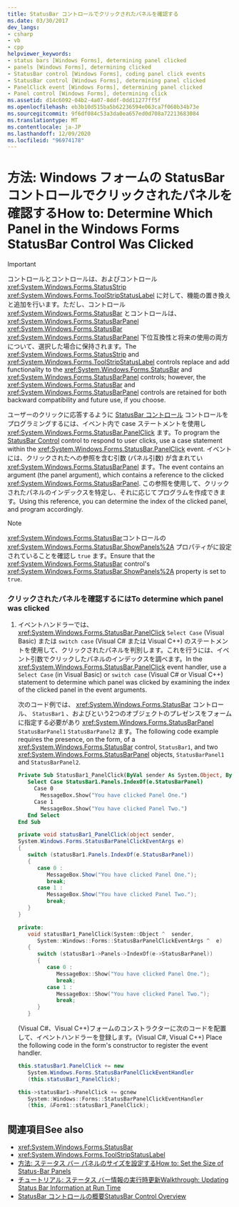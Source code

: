 ```yaml
---
title: StatusBar コントロールでクリックされたパネルを確認する
ms.date: 03/30/2017
dev_langs:
- csharp
- vb
- cpp
helpviewer_keywords:
- status bars [Windows Forms], determining panel clicked
- panels [Windows Forms], determining clicked
- StatusBar control [Windows Forms], coding panel click events
- StatusBar control [Windows Forms], determining panel clicked
- PanelClick event [Windows Forms], determining panel clicked
- Panel control [Windows Forms], determining click
ms.assetid: d14c6092-04b2-4a07-8ddf-0dd11277ff5f
ms.openlocfilehash: eb3b10d515ba5b62236594e063ca7f060b34b73e
ms.sourcegitcommit: 9f6df084c53a3da0ea657ed0d708a72213683084
ms.translationtype: MT
ms.contentlocale: ja-JP
ms.lasthandoff: 12/09/2020
ms.locfileid: "96974178"
---
```

# <a name="how-to-determine-which-panel-in-the-windows-forms-statusbar-control-was-clicked"></a><span data-ttu-id="2e0f6-102">方法: Windows フォームの StatusBar コントロールでクリックされたパネルを確認する</span><span class="sxs-lookup"><span data-stu-id="2e0f6-102">How to: Determine Which Panel in the Windows Forms StatusBar Control Was Clicked</span></span>
> [!IMPORTANT]
> <span data-ttu-id="2e0f6-103">コントロールとコントロールは、およびコントロール <xref:System.Windows.Forms.StatusStrip> <xref:System.Windows.Forms.ToolStripStatusLabel> に対して、機能の置き換えと追加を行います。ただし、コントロール <xref:System.Windows.Forms.StatusBar> とコントロールは、 <xref:System.Windows.Forms.StatusBarPanel> <xref:System.Windows.Forms.StatusBar> <xref:System.Windows.Forms.StatusBarPanel> 下位互換性と将来の使用の両方について、選択した場合に保持されます。</span><span class="sxs-lookup"><span data-stu-id="2e0f6-103">The <xref:System.Windows.Forms.StatusStrip> and <xref:System.Windows.Forms.ToolStripStatusLabel> controls replace and add functionality to the <xref:System.Windows.Forms.StatusBar> and <xref:System.Windows.Forms.StatusBarPanel> controls; however, the <xref:System.Windows.Forms.StatusBar> and <xref:System.Windows.Forms.StatusBarPanel> controls are retained for both backward compatibility and future use, if you choose.</span></span>  
  
 <span data-ttu-id="2e0f6-104">ユーザーのクリックに応答するように [StatusBar コントロール](statusbar-control-windows-forms.md) コントロールをプログラミングするには、イベント内で case ステートメントを使用し <xref:System.Windows.Forms.StatusBar.PanelClick> ます。</span><span class="sxs-lookup"><span data-stu-id="2e0f6-104">To program the [StatusBar Control](statusbar-control-windows-forms.md) control to respond to user clicks, use a case statement within the <xref:System.Windows.Forms.StatusBar.PanelClick> event.</span></span> <span data-ttu-id="2e0f6-105">イベントには、クリックされたへの参照を含む引数 (パネル引数) が含まれてい <xref:System.Windows.Forms.StatusBarPanel> ます。</span><span class="sxs-lookup"><span data-stu-id="2e0f6-105">The event contains an argument (the panel argument), which contains a reference to the clicked <xref:System.Windows.Forms.StatusBarPanel>.</span></span> <span data-ttu-id="2e0f6-106">この参照を使用して、クリックされたパネルのインデックスを特定し、それに応じてプログラムを作成できます。</span><span class="sxs-lookup"><span data-stu-id="2e0f6-106">Using this reference, you can determine the index of the clicked panel, and program accordingly.</span></span>  
  
> [!NOTE]
> <span data-ttu-id="2e0f6-107"><xref:System.Windows.Forms.StatusBar>コントロールの <xref:System.Windows.Forms.StatusBar.ShowPanels%2A> プロパティがに設定されていることを確認し `true` ます。</span><span class="sxs-lookup"><span data-stu-id="2e0f6-107">Ensure that the <xref:System.Windows.Forms.StatusBar> control's <xref:System.Windows.Forms.StatusBar.ShowPanels%2A> property is set to `true`.</span></span>  
  
### <a name="to-determine-which-panel-was-clicked"></a><span data-ttu-id="2e0f6-108">クリックされたパネルを確認するには</span><span class="sxs-lookup"><span data-stu-id="2e0f6-108">To determine which panel was clicked</span></span>  
  
1. <span data-ttu-id="2e0f6-109">イベントハンドラーでは、 <xref:System.Windows.Forms.StatusBar.PanelClick> `Select Case` (Visual Basic) または `switch case` (Visual C# または Visual C++) のステートメントを使用して、クリックされたパネルを判別します。これを行うには、イベント引数でクリックしたパネルのインデックスを調べます。</span><span class="sxs-lookup"><span data-stu-id="2e0f6-109">In the <xref:System.Windows.Forms.StatusBar.PanelClick> event handler, use a `Select Case` (in Visual Basic) or `switch case` (Visual C# or Visual C++) statement to determine which panel was clicked by examining the index of the clicked panel in the event arguments.</span></span>  
  
     <span data-ttu-id="2e0f6-110">次のコード例では、 <xref:System.Windows.Forms.StatusBar> コントロール、 `StatusBar1` 、およびという2つのオブジェクトのプレゼンスをフォームに指定する必要があり <xref:System.Windows.Forms.StatusBarPanel> `StatusBarPanel1` `StatusBarPanel2` ます。</span><span class="sxs-lookup"><span data-stu-id="2e0f6-110">The following code example requires the presence, on the form, of a <xref:System.Windows.Forms.StatusBar> control, `StatusBar1`, and two <xref:System.Windows.Forms.StatusBarPanel> objects, `StatusBarPanel1` and `StatusBarPanel2`.</span></span>  
  
    ```vb  
    Private Sub StatusBar1_PanelClick(ByVal sender As System.Object, ByVal e As System.Windows.Forms.StatusBarPanelClickEventArgs) Handles StatusBar1.PanelClick  
       Select Case StatusBar1.Panels.IndexOf(e.StatusBarPanel)  
         Case 0  
           MessageBox.Show("You have clicked Panel One.")  
         Case 1  
           MessageBox.Show("You have clicked Panel Two.")  
       End Select  
    End Sub  
    ```  
  
    ```csharp  
    private void statusBar1_PanelClick(object sender,
    System.Windows.Forms.StatusBarPanelClickEventArgs e)  
    {  
       switch (statusBar1.Panels.IndexOf(e.StatusBarPanel))  
       {  
          case 0 :  
             MessageBox.Show("You have clicked Panel One.");  
             break;  
          case 1 :  
             MessageBox.Show("You have clicked Panel Two.");  
             break;  
       }  
    }  
    ```  
  
    ```cpp  
    private:  
       void statusBar1_PanelClick(System::Object ^  sender,  
          System::Windows::Forms::StatusBarPanelClickEventArgs ^  e)  
       {  
          switch (statusBar1->Panels->IndexOf(e->StatusBarPanel))  
          {  
             case 0 :  
                MessageBox::Show("You have clicked Panel One.");  
                break;  
             case 1 :  
                MessageBox::Show("You have clicked Panel Two.");  
                break;  
          }  
       }  
    ```  
  
     <span data-ttu-id="2e0f6-111">(Visual C#、Visual C++)フォームのコンストラクターに次のコードを配置して、イベントハンドラーを登録します。</span><span class="sxs-lookup"><span data-stu-id="2e0f6-111">(Visual C#, Visual C++) Place the following code in the form's constructor to register the event handler.</span></span>  
  
    ```csharp  
    this.statusBar1.PanelClick += new
       System.Windows.Forms.StatusBarPanelClickEventHandler
       (this.statusBar1_PanelClick);  
    ```  
  
    ```cpp  
    this->statusBar1->PanelClick += gcnew  
       System::Windows::Forms::StatusBarPanelClickEventHandler  
       (this, &Form1::statusBar1_PanelClick);  
    ```  
  
## <a name="see-also"></a><span data-ttu-id="2e0f6-112">関連項目</span><span class="sxs-lookup"><span data-stu-id="2e0f6-112">See also</span></span>

- <xref:System.Windows.Forms.StatusBar>
- <xref:System.Windows.Forms.ToolStripStatusLabel>
- [<span data-ttu-id="2e0f6-113">方法: ステータス バー パネルのサイズを設定する</span><span class="sxs-lookup"><span data-stu-id="2e0f6-113">How to: Set the Size of Status-Bar Panels</span></span>](how-to-set-the-size-of-status-bar-panels.md)
- [<span data-ttu-id="2e0f6-114">チュートリアル: ステータス バー情報の実行時更新</span><span class="sxs-lookup"><span data-stu-id="2e0f6-114">Walkthrough: Updating Status Bar Information at Run Time</span></span>](walkthrough-updating-status-bar-information-at-run-time.md)
- [<span data-ttu-id="2e0f6-115">StatusBar コントロールの概要</span><span class="sxs-lookup"><span data-stu-id="2e0f6-115">StatusBar Control Overview</span></span>](statusbar-control-overview-windows-forms.md)
